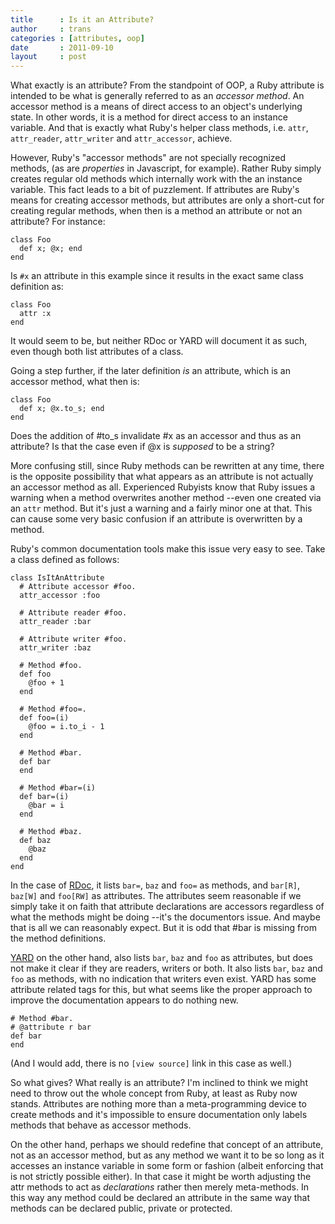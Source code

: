 ```yaml
---
title      : Is it an Attribute?
author     : trans
categories : [attributes, oop]
date       : 2011-09-10
layout     : post
---
```


What exactly is an attribute? From the standpoint of OOP, a Ruby attribute is 
intended to be what is generally referred to as an <i>accessor method</i>.
An accessor method is a means of direct access to an object's underlying state.
In other words, it is a method for direct access to an instance variable. And
that is exactly what Ruby's helper class methods, i.e. `attr`, `attr_reader`,
`attr_writer` and `attr_accessor`, achieve.

However, Ruby's "accessor methods" are not specially recognized methods, 
(as are *properties* in Javascript, for example). Rather Ruby simply creates
regular old methods which internally work with the an instance variable. This
fact leads to a bit of puzzlement. If attributes are Ruby's means for creating 
accessor methods, but attributes are only a short-cut for creating regular
methods, when then is a method an attribute or not an attribute?  For instance:

    class Foo
      def x; @x; end
    end

Is `#x` an attribute in this example since it results in the exact same 
class definition as:

    class Foo
      attr :x
    end

It would seem to be, but neither RDoc or YARD will document it as such, even though
both list attributes of a class.

Going a step further, if the later definition *is* an attribute, which is an accessor
method, what then is:

    class Foo
      def x; @x.to_s; end
    end

Does the addition of #to_s invalidate #x as an accessor and thus as an attribute?
Is that the case even if @x is *supposed* to be a string?

More confusing still, since Ruby methods can be rewritten at any time, there is the 
opposite possibility that what appears as an attribute is not actually an accessor
method as all. Experienced Rubyists know that Ruby issues a warning when a method
overwrites another method --even one created via an `attr` method. But it's just
a warning and a fairly minor one at that. This can cause some very basic
confusion if an attribute is overwritten by a method.

Ruby's common documentation tools make this issue very easy to see. Take a class
defined as follows:

    class IsItAnAttribute
      # Attribute accessor #foo.
      attr_accessor :foo

      # Attribute reader #foo.
      attr_reader :bar

      # Attribute writer #foo.
      attr_writer :baz

      # Method #foo.
      def foo
        @foo + 1
      end

      # Method #foo=.
      def foo=(i)
        @foo = i.to_i - 1
      end

      # Method #bar.
      def bar
      end

      # Method #bar=(i)
      def bar=(i)
        @bar = i
      end

      # Method #baz.
      def baz
        @baz
      end
    end

In the case of <a href="/examples/is-it-an-attribute/rdoc/index.html">RDoc</a>,
it lists `bar=`, `baz` and `foo=` as methods, and `bar[R]`, `baz[W]`
and `foo[RW]` as attributes. The attributes seem reasonable if we simply
take it on faith that attribute declarations are accessors regardless of
what the methods might be doing --it's the documentors issue. And maybe that
is all we can reasonably expect. But it is odd that #bar is missing from the
method definitions.

<a href="/examples/is-it-an-attribute/yard/index.html">YARD</a> on the
other hand, also lists `bar`, `baz` and `foo` as attributes, but does not make
it clear if they are readers, writers or both. It also lists `bar`, `baz`
and `foo` as methods, with no indication that writers even exist. YARD has some
attribute related tags for this, but what seems like the proper approach to
improve the documentation appears to do nothing new.

    # Method #bar.
    # @attribute r bar
    def bar
    end

(And I would add, there is no `[view source]` link in this case as well.)

So what gives? What really is an attribute? I'm inclined to think we might need
to throw out the whole concept from Ruby, at least as Ruby now stands. Attributes
are nothing more than a meta-programming device to create methods and it's
impossible to ensure documentation only labels methods that behave as 
accessor methods.

On the other hand, perhaps we should redefine that concept of an attribute,
not as an accessor method, but as any method we want it to be so long as it
accesses an instance variable in some form or fashion (albeit enforcing that
is not strictly possible either). In that case it might be worth adjusting
the attr methods to act as *declarations* rather then merely meta-methods.
In this way any method could be declared an attribute in the same way that
methods can be declared public, private or protected.

